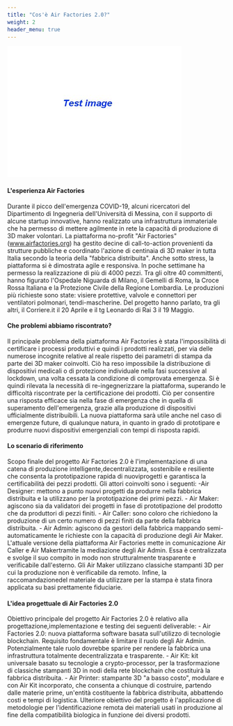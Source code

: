 ```yaml
---
title: "Cos'è Air Factories 2.0?"
weight: 2
header_menu: true
---
```


![altImage](images/other/test.jpeg)

#### L'esperienza Air Factories

Durante il picco dell'emergenza COVID-19, alcuni ricercatori del Dipartimento
di Ingegneria dell'Università di Messina, con il supporto di alcune startup innovative, hanno
realizzato una infrastruttura immateriale che ha permesso di mettere agilmente in rete la
capacità di produzione di 3D maker volontari. La piattaforma no-profit "Air Factories"
(www.airfactories.org) ha gestito decine di call-to-action provenienti da strutture pubbliche
e coordinato l'azione di centinaia di 3D maker in tutta Italia secondo la teoria della "fabbrica
distribuita". Anche sotto stress, la piattaforma si è dimostrata agile e responsiva. In poche
settimane ha permesso la realizzazione di più di 4000 pezzi. Tra gli oltre 40 committenti,
hanno figurato l'Ospedale Niguarda di Milano, il Gemelli di Roma, la Croce Rossa Italiana e
la Protezione Civile della Regione Lombardia. Le produzioni più richieste sono state: visiere
protettive, valvole e connettori per ventilatori polmonari, tendi-mascherine. Del progetto
hanno parlato, tra gli altri, il Corriere.it il 20 Aprile e il tg Leonardo di Rai 3 il 19 Maggio.

#### Che problemi abbiamo riscontrato?

Il principale problema della piattaforma Air Factories è stata l'impossibilità di certificare i processi
produttivi e quindi i prodotti realizzati, per via delle numerose incognite relative al reale
rispetto dei parametri di stampa da parte dei 3D maker coinvolti. Ciò ha reso impossibile la
distribuzione di dispositivi medicali o di protezione individuale nella fasi successive al
lockdown, una volta cessata la condizione di comprovata emergenza. Si è quindi rilevata la
necessità di re-ingegnerizzare la piattaforma, superando le difficoltà riscontrate per la
certificazione dei prodotti. Ciò per consentire una risposta efficace sia nella fase di
emergenza che in quella di superamento dell'emergenza, grazie alla produzione di
dispositivi ufficialmente distribuibili. La nuova piattaforma sarà utile anche nel caso di
emergenze future, di qualunque natura, in quanto in grado di prototipare e produrre nuovi
dispositivi emergenziali con tempi di risposta rapidi.

#### Lo scenario di riferimento

Scopo finale del progetto Air Factories 2.0 è l'implementazione di una catena di produzione intelligente,decentralizzata, sostenibile e resiliente che consenta la prototipazione rapida di nuoviprogetti e garantisca la certificabilità dei pezzi prodotti. Gli attori coinvolti sono i seguenti: -Air Designer: mettono a punto nuovi progetti da produrre nella fabbrica distribuita e la utilizzano per la prototipazione dei primi pezzi. - Air Maker: agiscono sia da validatori dei progetti in fase di prototipazione del prodotto che da produttori di pezzi finiti. - Air Caller: sono coloro che richiedono la produzione di un certo numero di pezzi finiti da parte della fabbrica distribuita. - Air Admin: agiscono da gestori della fabbrica mappando semi-automaticamente le richieste con la capacità di produzione degli Air Maker. L'attuale versione della piattaforma Air Factories mette in comunicazione Air Caller e Air Makertramite la mediazione degli Air Admin. Essa è centralizzata e svolge il suo compito in modo non strutturalmente trasparente e verificabile dall'esterno. Gli Air Maker utilizzano classiche stampanti 3D per cui la produzione non è verificabile da remoto. Infine, la raccomandazionedel materiale da utilizzare per la stampa è stata finora applicata su basi prettamente fiduciarie.


#### L'idea progettuale di Air Factories 2.0

Obiettivo principale del progetto Air Factories 2.0 è relativo alla progettazione,implementazione e testing dei seguenti deliverable: - Air Factories 2.0: nuova piattaforma software basata sull'utilizzo di tecnologie blockchain. Requisito fondamentale è limitare il ruolo degli Air Admin. Potenzialmente tale ruolo dovrebbe sparire per rendere la fabbrica una infrastruttura totalmente decentralizzata e trasparente. - Air Kit: kit universale basato su tecnologie a crypto-processor, per la trasformazione di classiche stampanti 3D in nodi della rete blockchain che costituirà la fabbrica distribuita. - Air Printer: stampante 3D "a basso costo", modulare e con Air Kit incorporato, che consenta a chiunque di costruire, partendo dalle materie prime, un'entità costituente la fabbrica distribuita, abbattendo costi e tempi di logistica. Ulteriore obiettivo del progetto è l'applicazione di metodologie per l'identificazione remota dei materiali usati in produzione al fine della compatibilità biologica in funzione dei diversi prodotti.
